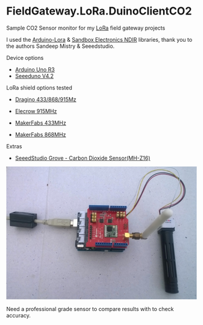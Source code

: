 # FieldGateway.LoRa.DuinoClientCO2
Sample CO2 Sensor monitor for my [LoRa](https://lora-alliance.org/) field gateway projects

I used the [Arduino-Lora](https://github.com/sandeepmistry/arduino-LoRa) & [Sandbox Electronics NDIR](javascript:void(0);) libraries, thank you to the authors Sandeep Mistry & Seeedstudio.

Device options

* [Arduino Uno R3](https://www.seeedstudio.com/Arduino-Uno-Rev3-p-2995.html)
* [Seeeduno V4.2](https://www.seeedstudio.com/Seeeduino-V4-2-p-2517.html)

LoRa shield options tested

* [Dragino 433/868/915Mz](http://www.dragino.com/products/lora/item/102-lora-shield.html)

* [Elecrow 915MHz](https://www.elecrow.com/lora-rfm95-shield-915mhz.html)

* [MakerFabs 433MHz](https://makerfabs.com/index.php?route=product/product&product_id=131)

* [MakerFabs 868MHz](https://makerfabs.com/index.php?route=product/product&product_id=130)

Extras

* [SeeedStudio Grove - Carbon Dioxide Sensor(MH-Z16)](https://www.seeedstudio.com/Grove-Carbon-Dioxide-Sensor-MH-Z1-p-1863.html)

![Seeeduino Client](ArduinoCO2LoRa.jpg)

Need a professional grade sensor to compare results with to check accuracy. 
